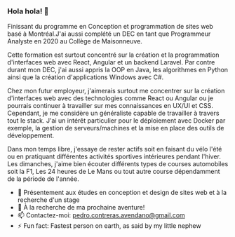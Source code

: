 ### Hola hola! 👋

<!--
**pcavendano/pcavendano** is a ✨ _special_ ✨ repository because its `README.md` (this file) appears on your GitHub profile.
-->

Finissant du programme en Conception et programmation de sites web basé à Montréal.J'ai aussi complété un DEC en tant que Programmeur Analyste en 2020 au Collège de Maisonneuve.

Cette formation est surtout concentré sur la création et la programmation d'interfaces web avec React, Angular et un backend Laravel.
Par contre durant mon DEC, j'ai aussi appris la OOP en Java, les algorithmes en Python ainsi que la création d'applications Windows avec C#.

Chez mon futur employeur, j'aimerais surtout me concentrer sur la création d'interfaces web avec des technologies comme React ou Angular ou je pourrais continuer à travailler sur mes connaissances  en UX/UI et CSS. Cependant, je me considère un généraliste capable de travailler à travers tout le stack. J'ai un intérêt particulier pour le déploiement avec Docker par exemple, la gestion de serveurs/machines et la mise en place des outils de développement.

Dans mon temps libre, j'essaye de rester actifs soit en faisant du vélo l'été ou en pratiquant différentes activités sportives intérieures pendant l'hiver. Les dimanches, j'aime bien écouter différents types de courses automobiles soit la F1, Les 24 heures de Le Mans ou tout autre course dépendamment  de la période de l'année.


- 🌱 Présentement aux études en conception et design de sites web et à la recherche d'un stage
- 🔭 À la recherche de ma prochaine aventure!
- 📫 Contactez-moi: pedro.contreras.avendano@gmail.com
- ⚡ Fun fact: Fastest person on earth, as said by my little nephew

